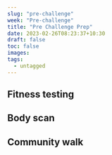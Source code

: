 ```yaml
---
slug: "pre-challenge"
week: "Pre-challenge"
title: "Pre Challenge Prep"
date: 2023-02-26T08:23:37+10:30
draft: false
toc: false
images:
tags:
  - untagged
---
```


## Fitness testing


## Body scan


## Community walk
